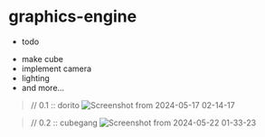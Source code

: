 # graphics-engine



+ todo
-   make cube
-   implement camera
-   lighting
-   and more...

> // 0.1 :: dorito
![Screenshot from 2024-05-17 02-14-17](https://github.com/Tyousafdev/graphics-engine/assets/111599910/77c26390-472b-4f9e-bf37-be98d7f54a91)



> // 0.2 :: cubegang
![Screenshot from 2024-05-22 01-33-23](https://github.com/Tyousafdev/graphics-engine/assets/111599910/c442c09d-63f0-48ff-b306-61c1400036e9)



